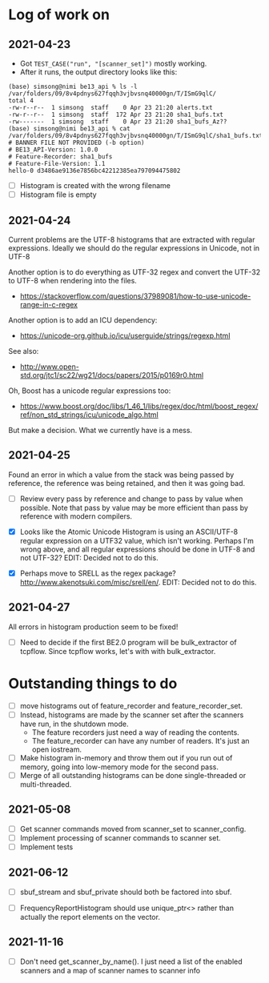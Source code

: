 # Log of work on
## 2021-04-23
- Got `TEST_CASE("run", "[scanner_set]")` mostly working.
- After it runs, the output directory looks like this:
```
(base) simsong@nimi be13_api % ls -l /var/folders/09/8v4pdnys627fqqh3vjbvsnq40000gn/T/ISmG9qlC/
total 4
-rw-r--r--  1 simsong  staff    0 Apr 23 21:20 alerts.txt
-rw-r--r--  1 simsong  staff  172 Apr 23 21:20 sha1_bufs.txt
-rw-------  1 simsong  staff    0 Apr 23 21:20 sha1_bufs_Az??
(base) simsong@nimi be13_api % cat  /var/folders/09/8v4pdnys627fqqh3vjbvsnq40000gn/T/ISmG9qlC/sha1_bufs.txt
# BANNER FILE NOT PROVIDED (-b option)
# BE13_API-Version: 1.0.0
# Feature-Recorder: sha1_bufs
# Feature-File-Version: 1.1
hello-0	d3486ae9136e7856bc42212385ea797094475802
```

- [ ] Histogram is created with the wrong filename
- [ ] Histogram file is empty

## 2021-04-24
Current problems are the UTF-8 histograms that are extracted with
regular expressions. Ideally we should do the regular expressions in
Unicode, not in UTF-8

Another option is to do everything as UTF-32 regex and convert the
UTF-32 to UTF-8 when rendering into the files.
- https://stackoverflow.com/questions/37989081/how-to-use-unicode-range-in-c-regex

Another option is to add an ICU dependency:
- https://unicode-org.github.io/icu/userguide/strings/regexp.html

See also:
- http://www.open-std.org/jtc1/sc22/wg21/docs/papers/2015/p0169r0.html

Oh, Boost has a unicode regular expressions too:
- https://www.boost.org/doc/libs/1_46_1/libs/regex/doc/html/boost_regex/ref/non_std_strings/icu/unicode_algo.html

But make a decision. What we currently have is a mess.

## 2021-04-25
Found an error in which a value from the stack was being passed by
reference, the reference was being retained, and then it was going
bad.
- [ ] Review every pass by reference and change to pass by value when
  possible. Note that pass by value may be more efficient than pass by
  reference with modern compilers.
- [x] Looks like the Atomic Unicode Histogram is using an ASCII/UTF-8
  regular expression on a UTF32 value, which isn't working. Perhaps
  I'm wrong above, and all regular expressions should be done in UTF-8
  and not UTF-32?  EDIT: Decided not to do this.
- [x] Perhaps move to SRELL as the regex package?
  http://www.akenotsuki.com/misc/srell/en/.  EDIT: Decided not to do this.


## 2021-04-27
All errors in histogram production seem to be fixed!
- [ ] Need to decide if the first BE2.0 program will be bulk_extractor
  of tcpflow.  Since tcpflow works, let's with with bulk_extractor.


# Outstanding things to do

- [ ] move histograms out of feature_recorder and feature_recorder_set.
- [ ] Instead, histograms are made by the scanner set after the scanners have run, in the shutdown mode.
    - The feature recorders just need a way of reading the contents.
    - The feature_recorder can have any number of readers. It's just an open iostream.
- [ ] Make histogram in-memory and throw them out if you run out of memory, going into low-memory mode for the second pass.
- [ ] Merge of all outstanding histograms can be done single-threaded
      or multi-threaded.

## 2021-05-08
- [ ] Get scanner commands moved from scanner_set to scanner_config.
- [ ] Implement processing of scanner commands to scanner set.
- [ ] Implement tests

## 2021-06-12
- [ ] sbuf_stream and sbuf_private should both be factored into sbuf.

- [ ] FrequencyReportHistogram should use unique_ptr<> rather than
  actually the report elements on the vector.

## 2021-11-16
- [ ] Don't need get_scanner_by_name(). I just need a list of the
  enabled scanners and a map of scanner names to scanner info

